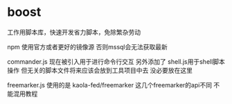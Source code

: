 # boost

工作用脚本库，快速开发省力脚本，免除繁杂劳动

npm 使用官方或者更好的镜像源 否则mssql会无法获取最新

commander.js 现在被引入用于进行命令行交互
另外添加了 shell.js用于shell脚本操作 但无关的脚本文件将来应该会放到工具项目中去 没必要放在这里

freemarker.js 使用的是 kaola-fed/freemarker 这几个freemarker的api不同 不能混用教程

